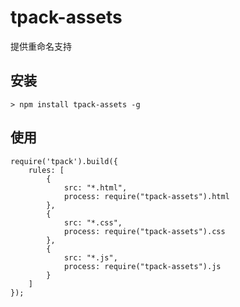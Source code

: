 ﻿tpack-assets
===========================================

提供重命名支持

## 安装

    > npm install tpack-assets -g

## 使用

    require('tpack').build({
        rules: [
            {
                src: "*.html",
                process: require("tpack-assets").html
            },
            {
                src: "*.css",
                process: require("tpack-assets").css
            },
            {
                src: "*.js",
                process: require("tpack-assets").js
            }
        ]
    });

